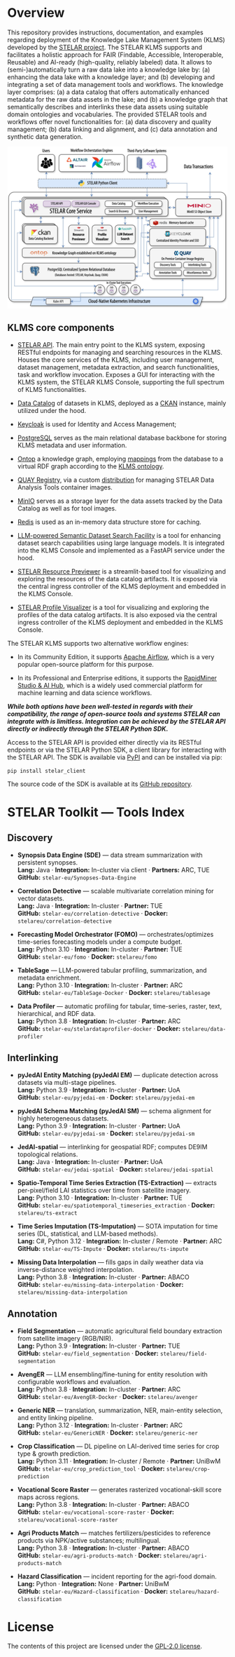# Overview
This repository provides instructions, documentation, and examples regarding deployment of the Knowledge Lake Management System (KLMS) developed by the [STELAR project](https://stelar-project.eu/). The STELAR KLMS supports and facilitates a holistic approach for FAIR (Findable, Accessible, Interoperable, Reusable) and AI-ready (high-quality, reliably labeled) data. It allows to (semi-)automatically turn a raw data lake into a knowledge lake by: (a) enhancing the data lake with a knowledge layer; and (b) developing and integrating a set of data management tools and workflows. 
The knowledge layer comprises: (a) a data catalog that offers automatically enhanced metadata for the raw data assets in the lake; and (b) a knowledge graph that semantically describes and interlinks these data assets using suitable domain ontologies and vocabularies. The provided STELAR tools and workflows offer novel functionalities for: (a) data discovery and quality management; (b) data linking and alignment, and (c) data annotation and synthetic data generation.

![alt text](https://github.com/stelar-eu/klms-deploy/blob/main/misc/klms_architecture.jpg?raw=true)

## KLMS core components

* [STELAR API](https://github.com/stelar-eu/data-api). The main entry point to the KLMS system, exposing RESTful endpoints for managing and searching resources in the KLMS. Houses the core services of the KLMS, including user management, dataset management, metadata extraction, and search functionalities, task and workflow invocation. Exposes a GUI for interacting with the KLMS system, the STELAR KLMS Console, supporting the full spectrum of KLMS functionalities.

* [Data Catalog](https://github.com/stelar-eu/klms-core-components-setup/tree/main/ckan-k8s) of datasets in KLMS, deployed as a [CKAN](https://ckan.org/) instance, mainly utilized under the hood.

* [Keycloak](https://www.keycloak.org/) is used for Identity and Access Management;

* [PostgreSQL](https://github.com/stelar-eu/klms-core-components-setup/tree/main/image-registry) serves as the main relational database backbone for storing KLMS metadata and user information.

* [Ontop](https://ontop-vkg.org/) a knowledge graph, employing [mappings](https://github.com/stelar-eu/klms-ontology/tree/main/mappings) from the database to a virtual RDF graph according to the [KLMS ontology](https://github.com/stelar-eu/klms-ontology).

* [QUAY Registry](https://quay.io/), via a custom [distribution](https://github.com/stelar-eu/klms-core-components-setup/tree/main/image-registry) for managing STELAR Data Analysis Tools container images.

* [MinIO](https://min.io/) serves as a storage layer for the data assets tracked by the Data Catalog as well as for tool images.

* [Redis](https://redis.io/) is used as an in-memory data structure store for caching.

* [LLM-powered Semantic Dataset Search Facility](https://github.com/stelar-eu/semantic-dataset-search) is a tool for enhancing dataset search capabilities using large language models. It is integrated into the KLMS Console and implemented as a FastAPI service under the hood.

* [STELAR Resource Previewer](https://github.com/stelar-eu/stelar-resource-previewer) is a streamlit-based tool for visualizing and exploring the resources of the data catalog artifacts. It is exposed via the central ingress controller of the KLMS deployment and embedded in the KLMS Console.

* [STELAR Profile Visualizer](https://github.com/stelar-eu/klms-profile-visualizer) is a tool for visualizing and exploring the profiles of the data catalog artifacts. It is also exposed via the central ingress controller of the KLMS deployment and embedded in the KLMS Console.






The STELAR KLMS supports two alternative workflow engines: 

* In its Community Edition, it supports [Apache Airflow](https://airflow.apache.org/), which is a very popular open-source platform for this purpose. 

* In its Professional and Enterprise editions, it supports the [RapidMiner Studio & AI Hub](https://rapidminer.com/), which is a widely used commercial platform for machine learning and data science workflows.

***While both options have been well-tested in regards with their compatibility, the range of open-source tools and systems STELAR can integrate with is limitless. Integration can be achieved by the STELAR API directly or indirectly through the STELAR Python SDK.***

Access to the STELAR API is provided either directly via its RESTful endpoints or via the STELAR Python SDK, a client library for interacting with the STELAR API. The SDK is available via [PyPI](https://pypi.org/project/stelar-client/) and can be installed via pip:

```
pip install stelar_client
```
The source code of the SDK is available at its [GitHub repository](https://github.com/stelar-eu/stelar_client).
# STELAR Toolkit — Tools Index

## Discovery

- **Synopsis Data Engine (SDE)** — data stream summarization with persistent synopses.  
  **Lang:** Java · **Integration:** In-cluster via client · **Partners:** ARC, TUE  
  **GitHub:** `stelar-eu/Synopses-Data-Engine`  

- **Correlation Detective** — scalable multivariate correlation mining for vector datasets.  
  **Lang:** Java · **Integration:** In-cluster · **Partner:** TUE  
  **GitHub:** `stelar-eu/correlation-detective` · **Docker:** `stelareu/correlation-detective`  

- **Forecasting Model Orchestrator (FOMO)** — orchestrates/optimizes time-series forecasting models under a compute budget.  
  **Lang:** Python 3.10 · **Integration:** In-cluster · **Partner:** TUE  
  **GitHub:** `stelar-eu/fomo` · **Docker:** `stelareu/fomo`  

- **TableSage** — LLM-powered tabular profiling, summarization, and metadata enrichment.  
  **Lang:** Python 3.10 · **Integration:** In-cluster · **Partner:** ARC  
  **GitHub:** `stelar-eu/TableSage-Docker` · **Docker:** `stelareu/tablesage`  

- **Data Profiler** — automatic profiling for tabular, time-series, raster, text, hierarchical, and RDF data.  
  **Lang:** Python 3.8 · **Integration:** In-cluster · **Partner:** ARC  
  **GitHub:** `stelar-eu/stelardataprofiler-docker` · **Docker:** `stelareu/data-profiler`  


## Interlinking

- **pyJedAI Entity Matching (pyJedAI EM)** — duplicate detection across datasets via multi-stage pipelines.  
  **Lang:** Python 3.9 · **Integration:** In-cluster · **Partner:** UoA  
  **GitHub:** `stelar-eu/pyjedai-em` · **Docker:** `stelareu/pyjedai-em`  

- **pyJedAI Schema Matching (pyJedAI SM)** — schema alignment for highly heterogeneous datasets.  
  **Lang:** Python 3.9 · **Integration:** In-cluster · **Partner:** UoA  
  **GitHub:** `stelar-eu/pyjedai-sm` · **Docker:** `stelareu/pyjedai-sm`  

- **JedAI-spatial** — interlinking for geospatial RDF; computes DE9IM topological relations.  
  **Lang:** Java · **Integration:** In-cluster · **Partner:** UoA  
  **GitHub:** `stelar-eu/jedai-spatial` · **Docker:** `stelareu/jedai-spatial`  

- **Spatio-Temporal Time Series Extraction (TS-Extraction)** — extracts per-pixel/field LAI statistics over time from satellite imagery.  
  **Lang:** Python 3.10 · **Integration:** In-cluster · **Partner:** TUE  
  **GitHub:** `stelar-eu/spatiotemporal_timeseries_extraction` · **Docker:** `stelareu/ts-extract`  

- **Time Series Imputation (TS-Imputation)** — SOTA imputation for time series (DL, statistical, and LLM-based methods).  
  **Lang:** C#, Python 3.12 · **Integration:** In-cluster / Remote · **Partner:** ARC  
  **GitHub:** `stelar-eu/TS-Impute` · **Docker:** `stelareu/ts-impute`  

- **Missing Data Interpolation** — fills gaps in daily weather data via inverse-distance weighted interpolation.  
  **Lang:** Python 3.8 · **Integration:** In-cluster · **Partner:** ABACO  
  **GitHub:** `stelar-eu/missing-data-interpolation` · **Docker:** `stelareu/missing-data-interpolation`  


## Annotation

- **Field Segmentation** — automatic agricultural field boundary extraction from satellite imagery (RGB/NIR).  
  **Lang:** Python 3.9 · **Integration:** In-cluster · **Partner:** TUE  
  **GitHub:** `stelar-eu/field_segmentation` · **Docker:** `stelareu/field-segmentation`  

- **AvengER** — LLM ensembling/fine-tuning for entity resolution with configurable workflows and evaluation.  
  **Lang:** Python 3.8 · **Integration:** In-cluster · **Partner:** ARC  
  **GitHub:** `stelar-eu/AvengER-Docker` · **Docker:** `stelareu/avenger`  

- **Generic NER** — translation, summarization, NER, main-entity selection, and entity linking pipeline.  
  **Lang:** Python 3.12 · **Integration:** In-cluster · **Partner:** ARC  
  **GitHub:** `stelar-eu/GenericNER` · **Docker:** `stelareu/generic-ner`  

- **Crop Classification** — DL pipeline on LAI-derived time series for crop type & growth prediction.  
  **Lang:** Python 3.11 · **Integration:** In-cluster / Remote · **Partner:** UniBwM  
  **GitHub:** `stelar-eu/crop_prediction_tool` · **Docker:** `stelareu/crop-prediction`  

- **Vocational Score Raster** — generates rasterized vocational-skill score maps across regions.  
  **Lang:** Python 3.8 · **Integration:** In-cluster · **Partner:** ABACO  
  **GitHub:** `stelar-eu/vocational-score-raster` · **Docker:** `stelareu/vocational-score-raster`  

- **Agri Products Match** — matches fertilizers/pesticides to reference products via NPK/active substances; multilingual.  
  **Lang:** Python 3.8 · **Integration:** In-cluster · **Partner:** ABACO  
  **GitHub:** `stelar-eu/agri-products-match` · **Docker:** `stelareu/agri-products-match`  

- **Hazard Classification** — incident reporting for the agri-food domain.  
  **Lang:** Python · **Integration:** None · **Partner:** UniBwM  
  **GitHub:** `stelar-eu/Hazard-classification` · **Docker:** `stelareu/hazard-classification`  


# License

The contents of this project are licensed under the [GPL-2.0 license](https://github.com/stelar-eu/klms-deploy/blob/main/LICENSE).
